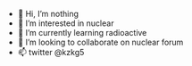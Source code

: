 - 👋 Hi, I’m nothing
- 👀 I’m interested in nuclear
- 🌱 I’m currently learning radioactive
- 💞️ I’m looking to collaborate on nuclear forum
- 📫 twitter @kzkg5

<!---
kzkg5/kzkg5 is a ✨ special ✨ repository because its `README.md` (this file) appears on your GitHub profile.
You can click the Preview link to take a look at your changes.
--->
